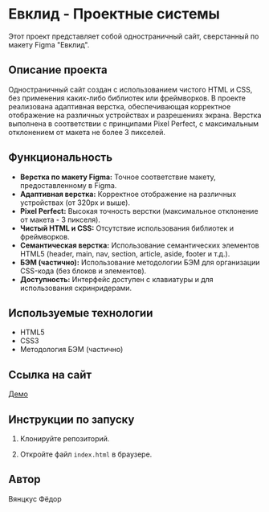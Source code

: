 # Евклид - Проектные системы

Этот проект представляет собой одностраничный сайт, сверстанный по макету Figma "Евклид".

## Описание проекта

Одностраничный сайт создан с использованием чистого HTML и CSS, без применения каких-либо библиотек или фреймворков. В проекте реализована адаптивная верстка, обеспечивающая корректное отображение на различных устройствах и разрешениях экрана. Верстка выполнена в соответствии с принципами Pixel Perfect, с максимальным отклонением от макета не более 3 пикселей.

## Функциональность

*   **Верстка по макету Figma:** Точное соответствие макету, предоставленному в Figma.
*   **Адаптивная верстка:** Корректное отображение на различных устройствах (от 320px и выше).
*   **Pixel Perfect:** Высокая точность верстки (максимальное отклонение от макета - 3 пикселя).
*   **Чистый HTML и CSS:** Отсутствие использования библиотек и фреймворков.
*   **Семантическая верстка:** Использование семантических элементов HTML5 (header, main, nav, section, article, aside, footer и т.д.).
*   **БЭМ (частично):** Использование методологии БЭМ для организации CSS-кода (без блоков и элементов).
*   **Доступность:** Интерфейс доступен с клавиатуры и для использования скринридерами.

## Используемые технологии

*   HTML5
*   CSS3
*   Методология БЭМ (частично)

## Ссылка на сайт

[Демо](https://vyanckus.github.io/my-portfolio/frontend/weblayout-euclid/)

## Инструкции по запуску

1.  Клонируйте репозиторий.

2.  Откройте файл `index.html` в браузере.

## Автор

Вянцкус Фёдор
